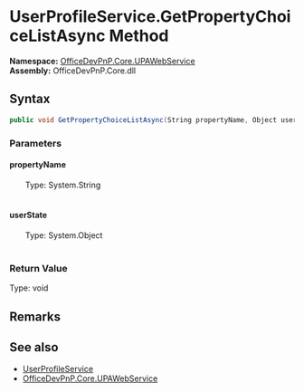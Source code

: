 # UserProfileService.GetPropertyChoiceListAsync Method  
  

**Namespace:** [OfficeDevPnP.Core.UPAWebService](OfficeDevPnP.Core.UPAWebService.md)  
**Assembly:** OfficeDevPnP.Core.dll  
## Syntax
```C#
public void GetPropertyChoiceListAsync(String propertyName, Object userState)
```
### Parameters
#### propertyName  
&emsp;&emsp;Type: System.String  
&emsp;&emsp;  

  

#### userState  
&emsp;&emsp;Type: System.Object  
&emsp;&emsp;  

  

### Return Value
Type: void  

## Remarks

  
## See also
- [UserProfileService](OfficeDevPnP.Core.UPAWebService.UserProfileService.md) 
- [OfficeDevPnP.Core.UPAWebService](OfficeDevPnP.Core.UPAWebService.md) 
